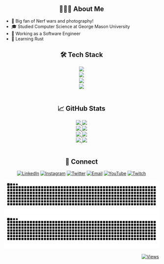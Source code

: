 <h2 align="center">👨🏻‍💻&nbsp;About Me</h2>

- 🤔&nbsp;Big fan of Nerf wars and photography!
- 🎓&nbsp;Studied Computer Science at George Mason University
- 💼&nbsp;Working as a Software Engineer
- 🌱&nbsp;Learning Rust

<!-- ![Languages](https://skillicons.dev/icons?i=go,python,java,c,cpp,cs,dart,flutter)<br/> -->
<!-- ![Web Development](https://skillicons.dev/icons?i=js,ts,nodejs,react)<br/> -->
<!-- ![Tools](https://skillicons.dev/icons?i=docker,kubernetes,aws,firebase,mongodb,postgres,unity)<br/> -->
<!-- ![Other](https://skillicons.dev/icons?i=ae,pr,ps,ai) -->

<h2 align="center">🛠&nbsp;Tech Stack</h2>

<div align="center">
  <img src="https://skillicons.dev/icons?i=go,python,java,c,cpp,cs,dart,flutter">
  </br>
  <img src="https://skillicons.dev/icons?i=js,ts,nodejs,react">
  </br>
  <img src="https://skillicons.dev/icons?i=docker,kubernetes,aws,firebase,mongodb,postgres,unity">
  </br>
  <img src="https://skillicons.dev/icons?i=ae,pr,ps,ai">
</div>

<!-- search for icons here https://simpleicons.org/ -->
<!-- - 💻&nbsp; -->
<!--   ![Go](https://img.shields.io/badge/-Go-333333?style=flat&logo=go) -->
<!--   ![Python](https://img.shields.io/badge/-Python-333333?style=flat&logo=python) -->
<!--   ![Java](https://img.shields.io/badge/-Java-333333?style=flat&logo=Java) -->
<!--   ![C](https://img.shields.io/badge/-C-333333?style=flat&logo=C) -->
<!--   ![C++](https://img.shields.io/badge/-C++-333333?style=flat&logo=C%2B%2B) -->
<!--   ![C#](https://img.shields.io/badge/-C%23-333333?style=flat&logo=C-sharp) -->
<!--   ![Flutter](https://img.shields.io/badge/-Flutter-333333?style=flat&logo=flutter) -->
<!-- - 🌐&nbsp; -->
<!--   ![JavaScript](https://img.shields.io/badge/-JavaScript-333333?style=flat&logo=javascript) -->
<!--   ![TypeScript](https://img.shields.io/badge/-TypeScript-333333?style=flat&logo=typescript) -->
<!--   ![Node.js](https://img.shields.io/badge/-Node.js-333333?style=flat&logo=nodedotjs) -->
<!--   ![React](https://img.shields.io/badge/-React-333333?style=flat&logo=react) -->
<!-- - 🛢&nbsp; -->
<!--   ![MySQL](https://img.shields.io/badge/-MySQL-333333?style=flat&logo=mysql) -->
<!--   ![PostgreSQL](https://img.shields.io/badge/-PostgreSQL-333333?style=flat&logo=postgresql) -->
<!--   ![MongoDB](https://img.shields.io/badge/-MongoDB-333333?style=flat&logo=mongodb) -->
<!-- - ⚙️ &nbsp; -->
<!--   ![Git](https://img.shields.io/badge/-Git-333333?style=flat&logo=git) -->
<!--   ![GitHub](https://img.shields.io/badge/-GitHub-333333?style=flat&logo=github) -->
<!--   ![Docker](https://img.shields.io/badge/-Docker-333333?style=flat&logo=docker) -->
<!-- - 🔧&nbsp; -->
<!--   ![Linux](https://img.shields.io/badge/-Linux-333333?style=flat&logo=linux) -->
<!--   ![VirtualBox](https://img.shields.io/badge/-VirtualBox-333333?style=flat&logo=virtualbox) -->
<!-- - 🖥&nbsp; -->
<!--   ![Illustrator](https://img.shields.io/badge/-Illustrator-333333?style=flat&logo=adobe-illustrator) -->
<!--   ![Photoshop](https://img.shields.io/badge/-Photoshop-333333?style=flat&logo=adobe-photoshop) -->
<!--   ![InDesign](https://img.shields.io/badge/-InDesign-333333?style=flat&logo=adobe-indesign) -->
<!--   ![After Effects](https://img.shields.io/badge/-After%20Effects-333333?style=flat&logo=adobe-after-effects) -->
<!--   ![Premiere Pro](https://img.shields.io/badge/-Premiere%20Pro-333333?style=flat&logo=adobe-premiere-pro) -->

<br/>

<h2 align="center">📈&nbsp;GitHub Stats</h2>

<div align="center">
  <a href="https://github.com/anuraghazra/github-readme-stats#gh-dark-mode-only">
    <img src="https://github-readme-stats.vercel.app/api?username=minhd-vu&theme=onedark&show_icons=true&count_private=true#gh-dark-mode-only">
  </a>
  <a href="https://github.com/anuraghazra/github-readme-stats#gh-light-mode-only">
    <img src="https://github-readme-stats.vercel.app/api?username=minhd-vu&theme=buefy&show_icons=true&count_private=true#gh-light-mode-only">
  </a>
</div>

<div align="center">
  <a href="https://github.com/anuraghazra/github-readme-stats#gh-dark-mode-only">
    <img src="https://github-readme-stats.vercel.app/api/top-langs/?username=minhd-vu&theme=onedark&layout=compact&langs_count=10&card_width=445&role=OWNER,COLLABORATOR&hide=css,html,shell,dockerfile,shaderlab,tex,cmake#gh-dark-mode-only">
  </a>
  <a href="https://github.com/anuraghazra/github-readme-stats#gh-light-mode-only">
    <img src="https://github-readme-stats.vercel.app/api/top-langs/?username=minhd-vu&theme=buefy&layout=compact&langs_count=10&card_width=445&role=OWNER,COLLABORATOR&hide=css,html,shell,dockerfile,shaderlab,tex,cmake#gh-light-mode-only">
  </a>
</div>

<div align="center">
  <a href="https://github.com/DenverCoder1/github-readme-streak-stats#gh-dark-mode-only">
    <img src="https://github-readme-streak-stats.herokuapp.com/?user=minhd-vu&theme=onedark#gh-dark-mode-only">
  </a>
  <a href="https://github.com/DenverCoder1/github-readme-streak-stats#gh-light-mode-only">
    <img src="https://github-readme-streak-stats.herokuapp.com/?user=minhd-vu&theme=buefy#gh-light-mode-only">
  </a>
</div>

<div align="center">
  <a href="https://github.com/ryo-ma/github-profile-trophy#gh-dark-mode-only">
    <img src="https://github-profile-trophy.vercel.app/?username=minhd-vu&theme=onedark&margin-h=6&margin-w=18&column=4#gh-dark-mode-only">
  </a>
  <a href="https://github.com/ryo-ma/github-profile-trophy#gh-light-mode-only">
    <img src="https://github-profile-trophy.vercel.app/?username=minhd-vu&margin-h=6&margin-w=18&column=4#gh-light-mode-only">
  </a>
</div>

<br/>

<h2 align="center">🤝&nbsp;Connect</h2>

<div align="center">
  <a href="https://www.linkedin.com/in/vudominhd/"><img alt="LinkedIn" src="https://img.shields.io/badge/-vudominhd-blue?style=flat&logo=Linkedin&logoColor=white"></a>
  <a href="https://www.instagram.com/minhd_vu/"><img alt="Instagram" src="https://img.shields.io/badge/minhd__vu-%23E4405F.svg?logo=Instagram&logoColor=white"></a>
  <a href="https://twitter.com/minhd_vu"><img alt="Twitter" src="https://img.shields.io/badge/minhd__vu-%231DA1F2.svg?logo=Twitter&logoColor=white"></a>
  <a href="mailto:minhd_vu@yahoo.com"><img alt="Email" src="https://img.shields.io/badge/-minhd__vu@yahoo.com-c14438?style=flat&logo=gmail&logoColor=white"></a>
  <a href="https://www.youtube.com/c/sirgoldennugget"><img alt="YouTube" src="https://img.shields.io/badge/sirgoldennugget-%23FF0000.svg?logo=YouTube&logoColor=white"></a>
  <a href="https://twitch.tv/sirgoldennugget"><img alt="Twitch" src="https://img.shields.io/badge/sirgoldennugget-%239146FF.svg?logo=Twitch&logoColor=white"></a>
</div>

![GitHub Snake Light](https://raw.githubusercontent.com/minhd-vu/minhd-vu/output/snake-light.svg#gh-light-mode-only)
![GitHub Snake dark](https://raw.githubusercontent.com/minhd-vu/minhd-vu/output/snake-dark.svg#gh-dark-mode-only)

<div align="right">
  <a href="https://www.linkedin.com/in/vudominhd/"><img alt="Views" src="https://komarev.com/ghpvc/?username=minhd-vu&color=e5c07b&label=Views"></a>
</div>
